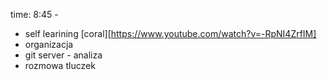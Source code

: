 time: 8:45 - 
- self learining [coral][https://www.youtube.com/watch?v=-RpNI4ZrfIM]
- organizacja
- git server - analiza
- rozmowa tluczek